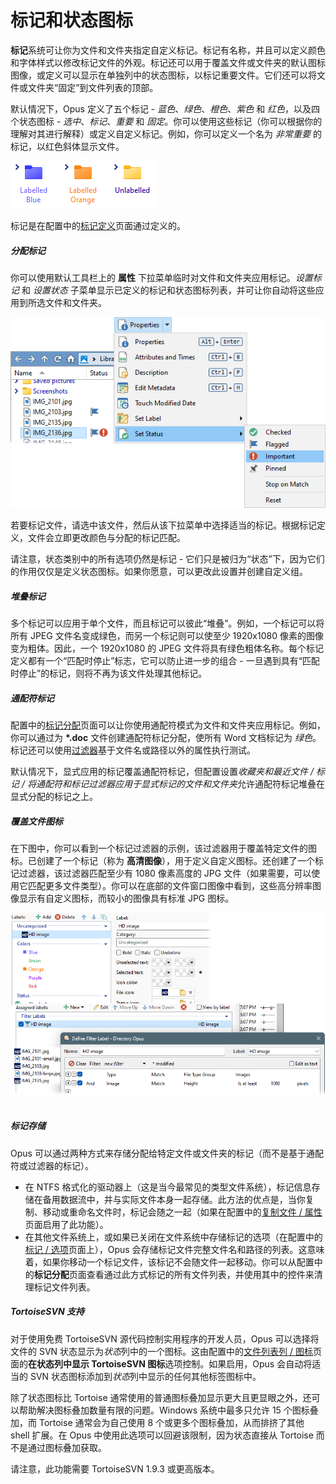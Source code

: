# 标记和状态图标

**标记**系统可让你为文件和文件夹指定自定义标记。标记有名称，并且可以定义颜色和字体样式以修改标记文件的外观。标记还可以用于覆盖文件或文件夹的默认图标图像，或定义可以显示在单独列中的状态图标，以标记重要文件。它们还可以将文件或文件夹“固定”到文件列表的顶部。

默认情况下，Opus 定义了五个标记 - *蓝色*、*绿色*、*橙色*、*紫色* 和 *红色*，以及四个状态图标 - *选中*、*标记*、*重要* 和 *固定*。你可以使用这些标记（你可以根据你的理解对其进行解释）或定义自定义标记。例如，你可以定义一个名为 *非常重要* 的标记，以红色斜体显示文件。

![](/Manual/images/media/13/labels_2.png)

标记是在配置中的[标记定义](/Manual/preferences/preferences_categories/labels/label_definitions.zh.md)页面通过定义的。

##### 分配标记

你可以使用默认工具栏上的 **属性** 下拉菜单临时对文件和文件夹应用标记。*设置标记* 和 *设置状态* 子菜单显示已定义的标记和状态图标列表，并可让你自动将这些应用到所选文件和文件夹。

![](/Manual/images/media/13/labels_status.png)

若要标记文件，请选中该文件，然后从该下拉菜单中选择适当的标记。根据标记定义，文件会立即更改颜色与分配的标记匹配。

请注意，状态类别中的所有选项仍然是标记 - 它们只是被归为“状态”下，因为它们的作用仅仅是定义状态图标。如果你愿意，可以更改此设置并创建自定义组。

##### 堆叠标记

多个标记可以应用于单个文件，而且标记可以彼此“堆叠”。例如，一个标记可以将所有 JPEG 文件名变成绿色，而另一个标记则可以使至少 1920x1080 像素的图像变为粗体。因此，一个 1920x1080 的 JPEG 文件将具有绿色粗体名称。每个标记定义都有一个“匹配时停止”标志，它可以防止进一步的组合 - 一旦遇到具有“匹配时停止”的标记，则将不再为该文件处理其他标记。

##### 通配符标记

配置中的[标记分配](/Manual/preferences/preferences_categories/labels/label_assignments/README.zh.md)页面可以让你使用通配符模式为文件和文件夹应用标记。例如，你可以通过为 **\*.doc** 文件创建通配符标记分配，使所有 Word 文档标记为 *绿色*。标记还可以使用[过滤器](filtered_operations/README.zh.md)基于文件名或路径以外的属性执行测试。

默认情况下，显式应用的标记覆盖通配符标记，但配置设置*收藏夹和最近文件 / 标记 / 将通配符和标记过滤器应用于显式标记的文件和文件夹*允许通配符标记堆叠在显式分配的标记之上。

##### 覆盖文件图标

在下图中，你可以看到一个标记过滤器的示例，该过滤器用于覆盖特定文件的图标。已创建了一个标记（称为 **高清图像**），用于定义自定义图标。还创建了一个标记过滤器，该过滤器匹配至少有 1080 像素高度的 JPG 文件（如果需要，可以使用它匹配更多文件类型）。你可以在底部的文件窗口图像中看到，这些高分辨率图像显示有自定义图标，而较小的图像具有标准 JPG 图标。

![](/Manual/images/media/13/custom_icons.png) 

##### 标记存储

Opus 可以通过两种方式来存储分配给特定文件或文件夹的标记（而不是基于通配符或过滤器的标记）。 

- 在 NTFS 格式化的驱动器上（这是当今最常见的类型文件系统），标记信息存储在备用数据流中，并与实际文件本身一起存储。此方法的优点是，当你复制、移动或重命名文件时，标记会随之一起（如果在配置中的[复制文件 / 属性](/Manual/preferences/preferences_categories/file_operations/copying_files/attributes.zh.md)页面启用了此功能）。
- 在其他文件系统上，或如果已关闭在文件系统中存储标记的选项（在配置中的[标记 / 选项](/Manual/preferences/preferences_categories/labels/options.zh.md)页面上），Opus 会存储标记文件完整文件名和路径的列表。这意味着，如果你移动一个标记文件，该标记不会随文件一起移动。你可以从配置中的**标记分配**页面查看通过此方式标记的所有文件列表，并使用其中的控件来清理标记文件列表。

##### TortoiseSVN 支持

对于使用免费 TortoiseSVN 源代码控制实用程序的开发人员，Opus 可以选择将文件的 SVN 状态显示为*状态*列中的一个图标。这由配置中的[文件列表列 / 图标](/Manual/preferences/preferences_categories/file_display_columns/icons.zh.md)页面的**在状态列中显示 TortoiseSVN 图标**选项控制。如果启用，Opus 会自动将适当的 SVN 状态图标添加到*状态*列中显示的任何其他标签图标中。

除了状态图标比 Tortoise 通常使用的普通图标叠加显示更大且更显眼之外，还可以帮助解决图标叠加数量有限的问题。Windows 系统中最多只允许 15 个图标叠加，而 Tortoise 通常会为自己使用 8 个或更多个图标叠加，从而排挤了其他 shell 扩展。在 Opus 中使用此选项可以回避该限制，因为状态直接从 Tortoise 而不是通过图标叠加获取。

请注意，此功能需要 TortoiseSVN 1.9.3 或更高版本。